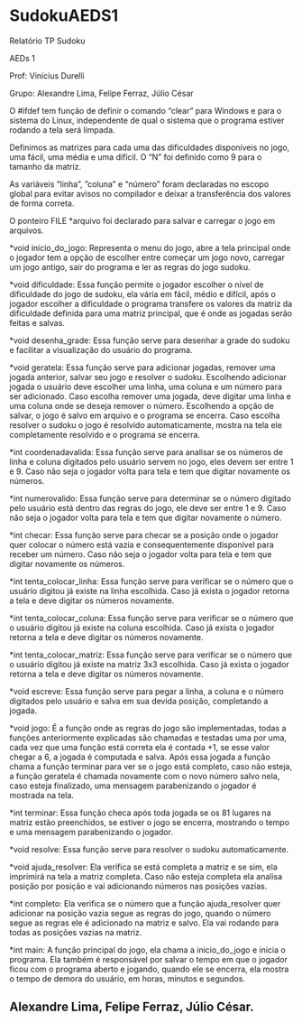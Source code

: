 # SudokuAEDS1
Relatório TP Sudoku

AEDs 1

Prof: Vinícius Durelli


Grupo: Alexandre Lima, Felipe Ferraz, Júlio César












O #ifdef tem função de definir o comando “clear” para Windows e para o sistema do Linux, independente de qual o sistema que o programa estiver rodando a tela será limpada.


Definimos as matrizes para cada uma das dificuldades disponíveis no jogo, uma fácil, uma média e uma difícil. O “N” foi definido como 9 para o tamanho da matriz.


As variáveis “linha”, ”coluna” e “número” foram declaradas no escopo global para evitar avisos no compilador e deixar a transferência dos valores de forma correta.


O ponteiro FILE *arquivo foi declarado para salvar e carregar o jogo em arquivos.


*void inicio_do_jogo: Representa o menu do jogo, abre a tela principal onde o jogador tem a opção de escolher entre começar um jogo novo, carregar um jogo antigo, sair do programa e ler as regras do jogo sudoku.


*void dificuldade: Essa função permite o jogador escolher o nível de dificuldade do jogo de sudoku, ela vária em fácil, médio e difícil, após o jogador escolher a dificuldade o programa transfere os valores da matriz da dificuldade definida para uma matriz principal, que é onde as jogadas serão feitas e salvas.


*void desenha_grade: Essa função serve para desenhar a grade do sudoku e facilitar a visualização do usuário do programa.


*void geratela: Essa função serve para adicionar jogadas, remover uma jogada anterior, salvar seu jogo e resolver o sudoku. Escolhendo adicionar jogada o usuário deve escolher uma linha, uma coluna e um número para ser adicionado. Caso escolha remover uma jogada, deve digitar uma linha e uma coluna onde se deseja remover o número. Escolhendo a opção de salvar, o jogo é salvo em arquivo e o programa se encerra. Caso escolha resolver o sudoku o jogo é resolvido automaticamente, mostra na tela ele completamente resolvido e o programa se encerra.


*int coordenadavalida: Essa função serve para analisar se os números de linha e coluna digitados pelo usuário servem no jogo, eles devem ser entre 1 e 9. Caso não seja o jogador volta para tela e tem que digitar novamente os números.


*int numerovalido: Essa função serve para determinar se o número digitado pelo usuário está dentro das regras do jogo, ele deve ser entre 1 e 9.  Caso não seja o jogador volta para tela e tem que digitar novamente o número.


*int checar: Essa função serve para checar se a posição onde o jogador quer colocar o número está vazia e consequentemente disponível para receber um número. Caso não seja o jogador volta para tela e tem que digitar novamente os números.


*int tenta_colocar_linha: Essa função serve para verificar se o número que o usuário digitou já existe na linha escolhida. Caso já exista o jogador retorna a tela e deve digitar os números novamente.


*int tenta_colocar_coluna: Essa função serve para verificar se o número que o usuário digitou já existe na coluna escolhida. Caso já exista o jogador retorna a tela e deve digitar os números novamente.


*int tenta_colocar_matriz: Essa função serve para verificar se o número que o usuário digitou já existe na matriz 3x3 escolhida. Caso já exista o jogador retorna a tela e deve digitar os números novamente.


*void escreve: Essa função serve para pegar a linha, a coluna e o número digitados pelo usuário e salva em sua devida posição, completando a jogada.


*void jogo: É a função onde as regras do jogo são implementadas, todas a funções anteriormente explicadas são chamadas e testadas uma por uma, cada vez que uma função está correta ela é contada +1, se esse valor chegar a 6, a jogada é computada e salva. Após essa jogada a função chama a função terminar para ver se o jogo está completo, caso não esteja, a função geratela é chamada novamente com o novo número salvo nela, caso esteja finalizado, uma mensagem parabenizando o jogador é mostrada na tela.


*int terminar: Essa função checa após toda jogada se os 81 lugares na matriz estão preenchidos, se estiver o jogo se encerra, mostrando o tempo e uma mensagem parabenizando o jogador.


*void resolve: Essa função serve para resolver o sudoku automaticamente.


*void ajuda_resolver: Ela verifica se está completa a matriz e se sim, ela imprimirá na tela a matriz completa. Caso não esteja completa ela analisa posição por posição e vai adicionando números nas posições vazias.


*int completo: Ela verifica se o número que a função ajuda_resolver quer adicionar na posição vazia segue as regras do jogo, quando o número segue as regras ele é adicionado na matriz e salvo. Ela vai rodando para todas as posições vazias na matriz. 


*int main: A função principal do jogo, ela chama a inicio_do_jogo e inicia o programa. Ela também é responsável por salvar o tempo em que o jogador ficou com o programa aberto e jogando, quando ele se encerra, ela mostra o tempo de demora do usuário, em horas, minutos e segundos.
 	

Alexandre Lima, Felipe Ferraz, Júlio César.
--------------------------------------------------------------------------------------
